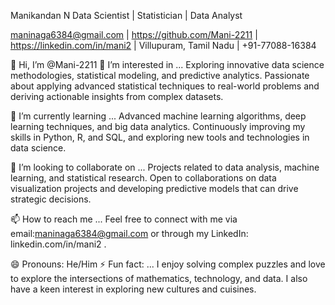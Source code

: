 Manikandan N
Data Scientist | Statistician | Data Analyst

maninaga6384@gmail.com | https://github.com/Mani-2211 | https://linkedin.com/in/mani2 | Villupuram, Tamil Nadu | +91-77088-16384

👋 Hi, I’m @Mani-2211
👀 I’m interested in ...
Exploring innovative data science methodologies, statistical modeling, and predictive analytics. Passionate about applying advanced statistical techniques to real-world problems and deriving actionable insights from complex datasets.

🌱 I’m currently learning ...
Advanced machine learning algorithms, deep learning techniques, and big data analytics. Continuously improving my skills in Python, R, and SQL, and exploring new tools and technologies in data science.

💞️ I’m looking to collaborate on ...
Projects related to data analysis, machine learning, and statistical research. Open to collaborations on data visualization projects and developing predictive models that can drive strategic decisions.

📫 How to reach me ...
Feel free to connect with me via email:maninaga6384@gmail.com or through my LinkedIn: linkedin.com/in/mani2 .

😄 Pronouns: He/Him
⚡ Fun fact: ...
I enjoy solving complex puzzles and love to explore the intersections of mathematics, technology, and data. I also have a keen interest in exploring new cultures and cuisines.
